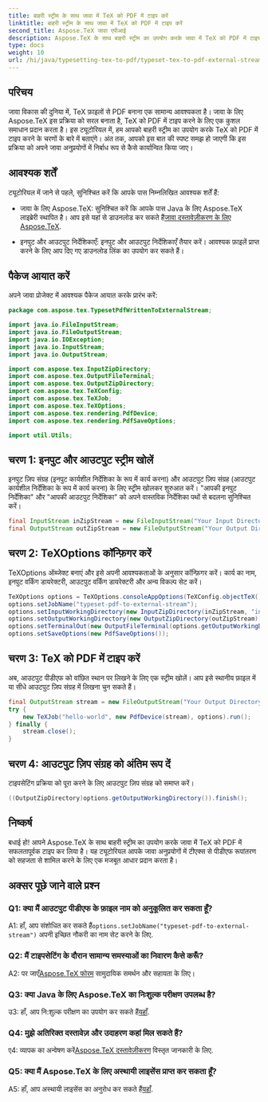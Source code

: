```yaml
---
title: बाहरी स्ट्रीम के साथ जावा में TeX को PDF में टाइप करें
linktitle: बाहरी स्ट्रीम के साथ जावा में TeX को PDF में टाइप करें
second_title: Aspose.TeX जावा एपीआई
description: Aspose.TeX के साथ बाहरी स्ट्रीम का उपयोग करके जावा में TeX को PDF में टाइप करना सीखें। निर्बाध एकीकरण के लिए हमारी चरण-दर-चरण मार्गदर्शिका का पालन करें।
type: docs
weight: 10
url: /hi/java/typesetting-tex-to-pdf/typeset-tex-to-pdf-external-stream/
---
```

## परिचय

जावा विकास की दुनिया में, TeX फ़ाइलों से PDF बनाना एक सामान्य आवश्यकता है। जावा के लिए Aspose.TeX इस प्रक्रिया को सरल बनाता है, TeX को PDF में टाइप करने के लिए एक कुशल समाधान प्रदान करता है। इस ट्यूटोरियल में, हम आपको बाहरी स्ट्रीम का उपयोग करके TeX को PDF में टाइप करने के चरणों के बारे में बताएंगे। अंत तक, आपको इस बात की स्पष्ट समझ हो जाएगी कि इस प्रक्रिया को अपने जावा अनुप्रयोगों में निर्बाध रूप से कैसे कार्यान्वित किया जाए।

## आवश्यक शर्तें

ट्यूटोरियल में जाने से पहले, सुनिश्चित करें कि आपके पास निम्नलिखित आवश्यक शर्तें हैं:

- जावा के लिए Aspose.TeX: सुनिश्चित करें कि आपके पास Java के लिए Aspose.TeX लाइब्रेरी स्थापित है। आप इसे यहां से डाउनलोड कर सकते हैं[जावा दस्तावेज़ीकरण के लिए Aspose.TeX](https://reference.aspose.com/tex/java/).

- इनपुट और आउटपुट निर्देशिकाएँ: इनपुट और आउटपुट निर्देशिकाएँ तैयार करें। आवश्यक फ़ाइलें प्राप्त करने के लिए आप दिए गए डाउनलोड लिंक का उपयोग कर सकते हैं।

## पैकेज आयात करें

अपने जावा प्रोजेक्ट में आवश्यक पैकेज आयात करके प्रारंभ करें:

```java
package com.aspose.tex.TypesetPdfWrittenToExternalStream;

import java.io.FileInputStream;
import java.io.FileOutputStream;
import java.io.IOException;
import java.io.InputStream;
import java.io.OutputStream;

import com.aspose.tex.InputZipDirectory;
import com.aspose.tex.OutputFileTerminal;
import com.aspose.tex.OutputZipDirectory;
import com.aspose.tex.TeXConfig;
import com.aspose.tex.TeXJob;
import com.aspose.tex.TeXOptions;
import com.aspose.tex.rendering.PdfDevice;
import com.aspose.tex.rendering.PdfSaveOptions;

import util.Utils;
```

## चरण 1: इनपुट और आउटपुट स्ट्रीम खोलें

इनपुट ज़िप संग्रह (इनपुट कार्यशील निर्देशिका के रूप में कार्य करना) और आउटपुट ज़िप संग्रह (आउटपुट कार्यशील निर्देशिका के रूप में कार्य करना) के लिए स्ट्रीम खोलकर शुरुआत करें। "आपकी इनपुट निर्देशिका" और "आपकी आउटपुट निर्देशिका" को अपने वास्तविक निर्देशिका पथों से बदलना सुनिश्चित करें।

```java
final InputStream inZipStream = new FileInputStream("Your Input Directory" + "zip-in.zip");
final OutputStream outZipStream = new FileOutputStream("Your Output Directory" + "typeset-pdf-to-external-stream.zip");
```

## चरण 2: TeXOptions कॉन्फ़िगर करें

TeXOptions ऑब्जेक्ट बनाएं और इसे अपनी आवश्यकताओं के अनुसार कॉन्फ़िगर करें। कार्य का नाम, इनपुट वर्किंग डायरेक्टरी, आउटपुट वर्किंग डायरेक्टरी और अन्य विकल्प सेट करें।

```java
TeXOptions options = TeXOptions.consoleAppOptions(TeXConfig.objectTeX());
options.setJobName("typeset-pdf-to-external-stream");
options.setInputWorkingDirectory(new InputZipDirectory(inZipStream, "in"));
options.setOutputWorkingDirectory(new OutputZipDirectory(outZipStream));
options.setTerminalOut(new OutputFileTerminal(options.getOutputWorkingDirectory()));
options.setSaveOptions(new PdfSaveOptions());
```

## चरण 3: TeX को PDF में टाइप करें

अब, आउटपुट पीडीएफ को वांछित स्थान पर लिखने के लिए एक स्ट्रीम खोलें। आप इसे स्थानीय फ़ाइल में या सीधे आउटपुट ज़िप संग्रह में लिखना चुन सकते हैं।

```java
final OutputStream stream = new FileOutputStream("Your Output Directory" + "file-name.pdf");
try {
    new TeXJob("hello-world", new PdfDevice(stream), options).run();
} finally {
    stream.close();
}
```

## चरण 4: आउटपुट ज़िप संग्रह को अंतिम रूप दें

टाइपसेटिंग प्रक्रिया को पूरा करने के लिए आउटपुट ज़िप संग्रह को समाप्त करें।

```java
((OutputZipDirectory)options.getOutputWorkingDirectory()).finish();
```

## निष्कर्ष

बधाई हो! आपने Aspose.TeX के साथ बाहरी स्ट्रीम का उपयोग करके जावा में TeX को PDF में सफलतापूर्वक टाइप कर लिया है। यह ट्यूटोरियल आपके जावा अनुप्रयोगों में टीएक्स से पीडीएफ रूपांतरण को सहजता से शामिल करने के लिए एक मजबूत आधार प्रदान करता है।

## अक्सर पूछे जाने वाले प्रश्न

### Q1: क्या मैं आउटपुट पीडीएफ के फ़ाइल नाम को अनुकूलित कर सकता हूँ?

 A1: हाँ, आप संशोधित कर सकते हैं`options.setJobName("typeset-pdf-to-external-stream")` अपनी इच्छित नौकरी का नाम सेट करने के लिए.

### Q2: मैं टाइपसेटिंग के दौरान सामान्य समस्याओं का निवारण कैसे करूँ?

 A2: पर जाएँ[Aspose.TeX फोरम](https://forum.aspose.com/c/tex/47) सामुदायिक समर्थन और सहायता के लिए।

### Q3: क्या Java के लिए Aspose.TeX का निःशुल्क परीक्षण उपलब्ध है?

 उ3: हाँ, आप नि:शुल्क परीक्षण का उपयोग कर सकते हैं[यहाँ](https://releases.aspose.com/).

### Q4: मुझे अतिरिक्त दस्तावेज़ और उदाहरण कहां मिल सकते हैं?

 ए4: व्यापक का अन्वेषण करें[Aspose.TeX दस्तावेज़ीकरण](https://reference.aspose.com/tex/java/) विस्तृत जानकारी के लिए.

### Q5: क्या मैं Aspose.TeX के लिए अस्थायी लाइसेंस प्राप्त कर सकता हूँ?

 A5: हाँ, आप अस्थायी लाइसेंस का अनुरोध कर सकते हैं[यहाँ](https://purchase.aspose.com/temporary-license/).
